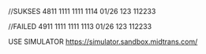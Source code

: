//SUKSES
4811 1111 1111 1114
01/26
123
112233


//FAILED
4911 1111 1111 1113
01/26
123
112233

USE SIMULATOR
https://simulator.sandbox.midtrans.com/

